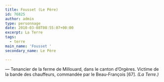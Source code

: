 ```yaml
---
title: Fousset (Le Père)
id: 76825
author: admin
type: personnage
date: 2010-03-08T08:55:07+00:00
excerpt: La Terre
tags:
  - terre
main_name: 'Fousset '
secondary_name: Le Père

---
```

— Tenancier de la ferme de Millouard, dans le canton d&rsquo;Orgères. Victime de la bande des chauffeurs, commandée par le Beau-François [67]. _(La Terre.)_